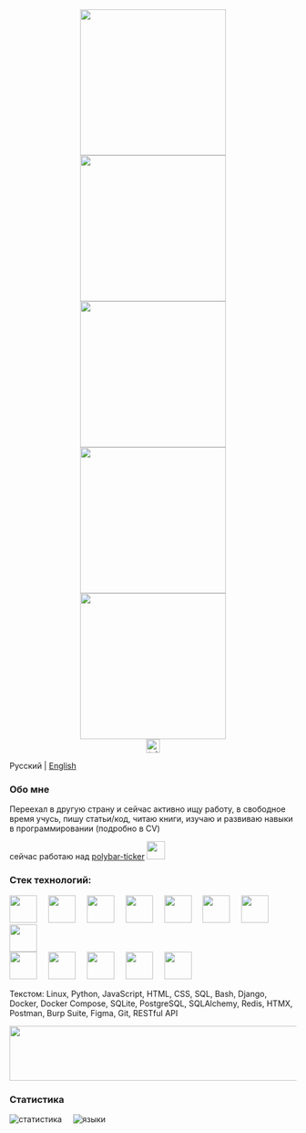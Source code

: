 <div align="center">
    <img src='https://media.giphy.com/media/v1.Y2lkPTc5MGI3NjExY3BpMjk5M2FqajRwOTI5c3dodmsxaGsyeDQxdzFqbmN1YWRsa3B0OCZlcD12MV9naWZzX3NlYXJjaCZjdD1n/XUFPGrX5Zis6Y/giphy.gif' width='256'>
    <img src='https://media.giphy.com/media/v1.Y2lkPTc5MGI3NjExY3BpMjk5M2FqajRwOTI5c3dodmsxaGsyeDQxdzFqbmN1YWRsa3B0OCZlcD12MV9naWZzX3NlYXJjaCZjdD1n/XUFPGrX5Zis6Y/giphy.gif' width='256'>
    <img src='https://media.giphy.com/media/v1.Y2lkPTc5MGI3NjExY3BpMjk5M2FqajRwOTI5c3dodmsxaGsyeDQxdzFqbmN1YWRsa3B0OCZlcD12MV9naWZzX3NlYXJjaCZjdD1n/XUFPGrX5Zis6Y/giphy.gif' width='256'>
    <img src='https://media.giphy.com/media/v1.Y2lkPTc5MGI3NjExY3BpMjk5M2FqajRwOTI5c3dodmsxaGsyeDQxdzFqbmN1YWRsa3B0OCZlcD12MV9naWZzX3NlYXJjaCZjdD1n/XUFPGrX5Zis6Y/giphy.gif' width='256'>
    <img src='https://media.giphy.com/media/v1.Y2lkPTc5MGI3NjExY3BpMjk5M2FqajRwOTI5c3dodmsxaGsyeDQxdzFqbmN1YWRsa3B0OCZlcD12MV9naWZzX3NlYXJjaCZjdD1n/XUFPGrX5Zis6Y/giphy.gif' width='256'>
</div>
<div align="center">
  <!-- Telegram -->
  <a href="https://t.me/devoqub" target="_blank">
    <img src="https://img.shields.io/static/v1?message=Telegram&logo=telegram&label=&color=2CA5E0&logoColor=white&labelColor=&style=for-the-badge" height="24" alt="telegram logo"  />
  </a>
</div>


Русский | [English](https://github.com/devoqub/devoqub/blob/main/README.md)
<!-- <img align='right' src='https://user-images.githubusercontent.com/5713670/87202985-820dcb80-c2b6-11ea-9f56-7ec461c497c3.gif' width='200'> -->

### Обо мне
Переехал в другую страну и сейчас активно ищу работу, в свободное время учусь, пишу статьи/код, читаю книги, изучаю и развиваю навыки в программировании (подробно в CV)

сейчас работаю над [polybar-ticker](https://github.com/devoqub/polybar-ticker)
<img height=32  src='https://github.com/user-attachments/assets/b7736360-a080-4950-b13e-30dfe3d374de'/>



### Стек технологий:
<div align="left">
  <!-- Python -->
  <img src="https://img.icons8.com/?size=100&id=13441&format=png&color=000000" width=48/>

  <!-- Django -->
  <img width="12" />
  <img src="https://img.icons8.com/?size=100&id=qV-JzWYl9dzP&format=png&color=000000" width=48/>
  
  <!-- JS -->
  <img width="12" />
  <img src="https://img.icons8.com/?size=100&id=108784&format=png&color=000000" width=48/>
  
  <!-- HTML -->
  <img width="12" />
  <img src="https://img.icons8.com/?size=100&id=20909&format=png&color=000000" width=48/>
  
  <!-- CSS -->
  <img width="12" />
  <img src="https://img.icons8.com/?size=100&id=21278&format=png&color=000000" width=48/>
    
  <!-- Bash -->
  <img width="12" />
  <img src="https://img.icons8.com/?size=100&id=9MJf0ngDwS8z&format=png&color=000000" width=48/>

  <!-- PostgreSQL -->
  <img width="12" />
  <img src="https://img.icons8.com/?size=100&id=38561&format=png&color=000000" width=48/>
  
  <!-- Docker -->
  <img width="12" />
  <img src="https://img.icons8.com/?size=100&id=cdYUlRaag9G9&format=png&color=000000" width=48/>

  <br>
  
  <!-- Linux -->
  <img src="https://img.icons8.com/?size=100&id=17842&format=png&color=000000" width=48/>
  
  <!-- Debian <3 -->
  <img width="12" />
  <img src="https://img.icons8.com/?size=100&id=17838&format=png&color=000000" width=48/>
  
  <!-- Redis -->
  <img width="12" />
  <img src="https://img.icons8.com/?size=100&id=pHS3eRpynIRQ&format=png&color=000000" width=48/>
  
  <!-- Figma -->
  <img width="12" />
  <img src="https://img.icons8.com/?size=100&id=zfHRZ6i1Wg0U&format=png&color=000000" width=48/>
  
  <!-- Git -->
  <img width="12" />
  <img src="https://img.icons8.com/?size=100&id=20906&format=png&color=000000" width=48/>  
</div>

    
<p>Текстом: Linux, Python, JavaScript, HTML, CSS, SQL, Bash, Django, Docker, Docker Compose, SQLite, PostgreSQL, SQLAlchemy, Redis, HTMX, Postman, Burp Suite, Figma, Git, RESTful API</p>
<img height=96 width=1024 src="https://github.com/user-attachments/assets/95d127a0-36d1-47df-8066-ff602bcf6b5f"/>


### Статистика
<div align="left">
    <img src="https://github-readme-stats.vercel.app/api?username=devoqub&locale=ru&hide_title=false&layout=compact&card_width=320&langs_count=5&theme=dark&hide_border=false&order=2"  alt="статистика"/>
    <img width="12" />
    <img src="https://github-readme-stats.vercel.app/api/top-langs?username=devoqub&locale=ru&hide_title=false&layout=compact&card_width=320&langs_count=5&theme=dark&hide_border=false&order=2"  alt="языки"/>
<div/>
